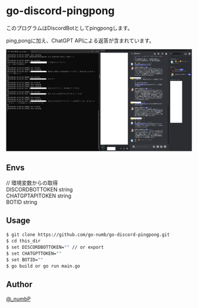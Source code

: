 # go-discord-pingpong
このプログラムはDiscordBotとしてpingpongします。

ping,pongに加え、ChatGPT APIによる返答が含まれています。

![screenshot](https://github.com/go-numb/go-discord-pingpong/blob/images/sc.png)

## Envs
// 環境変数からの取得  
DISCORDBOTTOKEN string  
CHATGPTAPITOKEN string  
BOTID           string  



## Usage
```sh
$ git clone https://github.com/go-numb/go-discord-pingpong.git
$ cd this_dir
$ set DISCORDBOTTOKEN="" // or export
$ set CHATGPTTOKEN=""
$ set BOTID=""
$ go build or go run main.go
```


## Author

[@_numbP](https://twitter.com/_numbP)